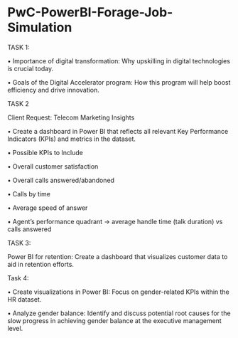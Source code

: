 # PwC-PowerBI-Forage-Job-Simulation

TASK 1:

•	Importance of digital transformation: Why upskilling in digital technologies is crucial today.

•	Goals of the Digital Accelerator program: How this program will help boost efficiency and drive innovation.

TASK 2

Client Request: Telecom Marketing Insights

•	Create a dashboard in Power BI that reflects all relevant Key Performance Indicators (KPIs) and metrics in the dataset. 

•	Possible KPIs to Include

•	Overall customer satisfaction

•	Overall calls answered/abandoned

•	Calls by time

•	Average speed of answer

•	Agent’s performance quadrant -> average handle time (talk duration) vs calls answered

TASK 3:

Power BI for retention: Create a dashboard that visualizes customer data to aid in retention efforts.


Task 4: 

•	Create visualizations in Power BI: Focus on gender-related KPIs within the HR dataset.

•	Analyze gender balance: Identify and discuss potential root causes for the slow progress in achieving gender balance at the executive management level.
